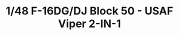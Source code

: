 ---
layout: product
title: "1/48 F-16DG/DJ Block 50 - USAF Viper 2-IN-1"
price: "5800" 
desc: "Maketa"
img_path: "/assets/img/KIN48005.jpg"
brand: "N/A"
available: false
special_offer: false
new: false
soon: false
cat: "010000"
subcat: "010700"
subsubcat: "0N/A"
sifra: "KIN48005"
popular: true
---